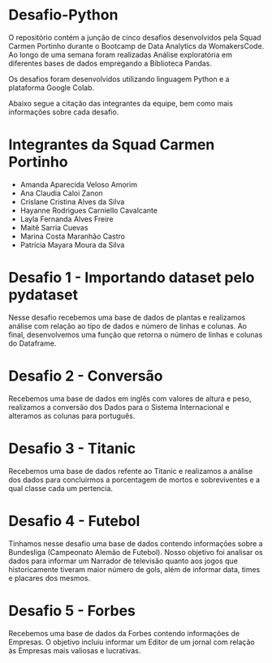# Desafio-Python
O repositório contém a junção de cinco desafios desenvolvidos pela Squad Carmen Portinho durante o Bootcamp de Data Analytics da WomakersCode. Ao longo de uma semana foram realizadas Análise exploratória em diferentes bases de dados empregando a Biblioteca Pandas.

Os desafios foram desenvolvidos utilizando linguagem Python e a plataforma Google Colab.

Abaixo segue a citação das integrantes da equipe, bem como mais informações sobre cada desafio.

# Integrantes da Squad Carmen Portinho
- Amanda Aparecida Veloso Amorim
- Ana Claudia Caloi Zanon
- Crislane Cristina Alves da Silva
- Hayanne Rodrigues Carniello Cavalcante
- Layla Fernanda Alves Freire
- Maitê Sarria Cuevas
- Marina Costa Maranhão Castro
- Patrícia Mayara Moura da Silva
  
# Desafio 1 - Importando dataset pelo pydataset
Nesse desafio recebemos uma base de dados de plantas e realizamos análise com relação ao tipo de dados e número de linhas e colunas. Ao final, desenvolvemos uma função que retorna o número de linhas e colunas do Dataframe.

# Desafio 2 - Conversão
Recebemos uma base de dados em inglês com valores de altura e peso, realizamos a conversão dos Dados para o Sistema Internacional e alteramos as colunas para português.

# Desafio 3 - Titanic
Recebemos uma base de dados refente ao Titanic e realizamos a análise dos dados para concluirmos a porcentagem de mortos e sobreviventes e a qual classe cada um pertencia.

# Desafio 4 - Futebol
Tinhamos nesse desafio uma base de dados contendo informações sobre a Bundesliga (Campeonato Alemão de Futebol). Nosso objetivo foi analisar os dados para informar um Narrador de televisão quanto aos jogos que historicamente tiveram maior número de gols, além de informar data, times e placares dos mesmos.

# Desafio 5 - Forbes 
Recebemos uma base de dados da Forbes contendo informações de Empresas. O objetivo incluiu informar um Editor de um jornal com relação às Empresas mais valiosas e lucrativas.
